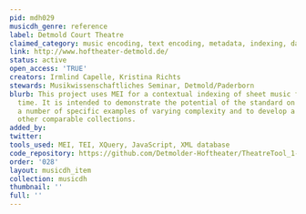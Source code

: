 ```yaml
---
pid: mdh029
musicdh_genre: reference
label: Detmold Court Theatre
claimed_category: music encoding, text encoding, metadata, indexing, database
link: http://www.hoftheater-detmold.de/
status: active
open_access: 'TRUE'
creators: Irmlind Capelle, Kristina Richts
stewards: Musikwissenschaftliches Seminar, Detmold/Paderborn
blurb: This project uses MEI for a contextual indexing of sheet music for the first
  time. It is intended to demonstrate the potential of the standard on the basis of
  a number of specific examples of varying complexity and to develop a model for indexing
  other comparable collections.
added_by: 
twitter: 
tools_used: MEI, TEI, XQuery, JavaScript, XML database
code_repository: https://github.com/Detmolder-Hoftheater/TheatreTool_1-Dev
order: '028'
layout: musicdh_item
collection: musicdh
thumbnail: ''
full: ''
---
```

